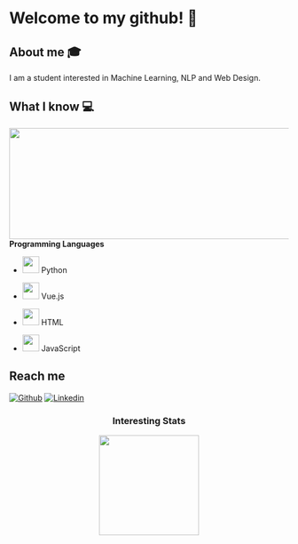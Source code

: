 # Welcome to my github! 👋

## About me :mortar_board:
I am a student interested in Machine Learning, NLP and Web Design. 

## What I know :computer:

<img  height="200px" width="700px" align="right" src="https://github-readme-stats.vercel.app/api/top-langs/?username=DCRepublic&layout=compact&show_icons=true&hide_border=true&&count_private=true&include_all_commits=true&theme=dark" />
 
**Programming Languages**
  
  - <img height="30px" src="https://img.icons8.com/color/48/000000/python--v2.png"/> Python 

  - <img height="30px" src="https://img.icons8.com/color/48/000000/vue-js.png"/> Vue.js 

  - <img height="30px" src="https://img.icons8.com/nolan/64/html.png"/> HTML 
  
  - <img height="30px" src="https://img.icons8.com/color/48/000000/javascript--v1.png"/> JavaScript
  
 






  


## Reach me 
[![Github](https://img.shields.io/github/followers/sarthakbh321?label=Follow&style=social)](https://github.com/DCRepublic)
[![Linkedin](https://img.shields.io/badge/-Damian%20Rene-blue?style=flat-square&logo=linkedin&logoColor=white&link=https://www.linkedin.com/in/damianrene/)](https://www.linkedin.com/in/damianrene/)

<div align="center">

### Interesting Stats

<a href="https://github.com/AVS1508">
  <img height="180em" src="https://github-readme-stats.vercel.app/api?username=DCRepublic&show_icons=true&hide_border=true&&count_private=true&include_all_commits=true&theme=dark" /> 
 
</a>
  </div> 



<!--
https://icons8.com/icons/set/html

**DCRepublic/DCRepublic** is a ✨ _special_ ✨ repository because its `README.md` (this file) appears on your GitHub profile.

Here are some ideas to get you started:

- 🔭 I’m currently working on ...
- 🌱 I’m currently learning ...
- 👯 I’m looking to collaborate on ...
- 🤔 I’m looking for help with ...
- 💬 Ask me about ...
- 📫 How to reach me: ...
- 😄 Pronouns: ...
- ⚡ Fun fact: ...
-->

